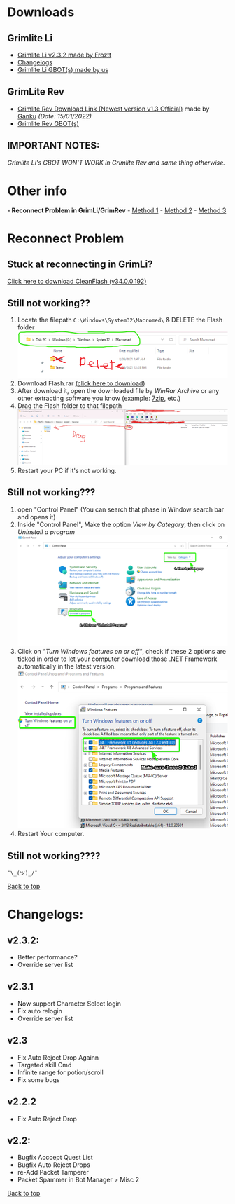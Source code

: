 <a name="Top_menu"/></a>
# Downloads
## Grimlite Li
- [Grimlite Li v2.3.2 made by Froztt](https://github.com/nicknggt/Grimlite-Li-GBOT/releases/download/v2.3.2/Grimlite.Li.2.3_Plugins_included.zip)
- [Changelogs](#changelogs_li)
- [Grimlite Li GBOT(s) made by us](https://github.com/nicknggt/Grimlite-Li-GBOT/archive/refs/heads/main.zip)

## GrimLite Rev
- [Grimlite Rev Download Link (Newest version v1.3 Official)](https://github.com/GentleGanku/GrimliteRev/releases/download/v1.3-Skyguard/Grimlite.Rev.rar) made by [Ganku](https://github.com/GentleGanku) *(Date: 15/01/2022)*
- [Grimlite Rev GBOT(s)](https://auqw.tk/)

## IMPORTANT NOTES:
*Grimlite Li's GBOT WON'T WORK in Grimlite Rev and same thing otherwise.*

# Other info
**- Reconnect Problem in GrimLi/GrimRev**
	- [Method 1](#method_1)
	- [Method 2](#method_2)
	- [Method 3](#method_3)

# Reconnect Problem
<a name="method_1"/></a>
## Stuck at reconnecting in GrimLi?
[Click here to download CleanFlash (v34.0.0.192)](https://github.com/nicknggt/Grimlite-Li-GBOT/releases/download/CleanFlash_34.0.0.192/Flash.Player-20211207T081507Z-001.zip)

<a name="method_2"/></a>
## Still not working??
1. Locate the filepath `C:\Windows\System32\Macromed\` & DELETE the Flash folder
![mflash_step_1](./stuck_at_connecting_tutorial/M_flash_s1.png)
2. Download Flash.rar [(click here to download)](https://github.com/nicknggt/Grimlite-Li-GBOT/releases/download/Macromed_Flash_sys32/Flash.rar)
3. After download it, open the downloaded file by *WinRar Archive* or any other extracting software you know (example: [7zip](https://www.7-zip.org/download.html), etc.)
4. Drag the Flash folder to that filepath
![mflash_step_4](./stuck_at_connecting_tutorial/M_flash_s4.png)
5. Restart your PC if it's not working.

<a name="method_3"/></a>
## Still not working???
1. open "Control Panel" (You can search that phase in Window search bar and opens it)
2. Inside "Control Panel", Make the option *View by Category*, then click on *Uninstall a program*
![s1_c_panel](./stuck_at_connecting_tutorial/C_Panel_s1.png)
3. Click on *"Turn Windows features on or off"*, check if these 2 options are ticked in order to let your computer download those .NET Framework automatically in the latest version.
![s2_c_panel](./stuck_at_connecting_tutorial/C_Panel_s2.png)
4. Restart Your computer.

## Still not working????
`¯\_(ツ)_/¯`

[Back to top](#Top_menu)

<a name="changelogs_li"/></a>
# Changelogs:
## v2.3.2:
- Better performance?
- Override server list

## v2.3.1
- Now support Character Select login
- Fix auto relogin 
- Override server list

## v2.3
- Fix Auto Reject Drop Againn
- Targeted skill Cmd 
- Infinite range for potion/scroll
- Fix some bugs

## v2.2.2
- Fix Auto Reject Drop

## v2.2:
- Bugfix Acccept Quest List
- Bugfix Auto Reject Drops
- re-Add Packet Tamperer
- Packet Spammer in Bot Manager > Misc 2

[Back to top](#Top_menu)